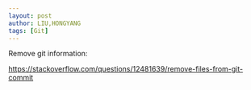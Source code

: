 ```yaml
---
layout: post
author: LIU,HONGYANG
tags: [Git]
---
```




Remove git information:

https://stackoverflow.com/questions/12481639/remove-files-from-git-commit